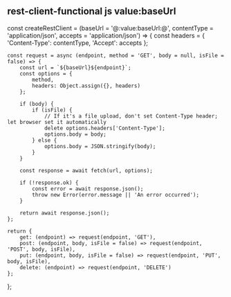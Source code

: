 
rest-client-functional
js
value:baseUrl
---
const createRestClient = (baseUrl = '@:value:baseUrl:@', contentType = 'application/json', accepts = 'application/json') => {
    const headers = {
        'Content-Type': contentType,
        'Accept': accepts
    };

    const request = async (endpoint, method = 'GET', body = null, isFile = false) => {
        const url = `${baseUrl}${endpoint}`;
        const options = { 
            method,
            headers: Object.assign({}, headers)
        };

        if (body) {
            if (isFile) {
                // If it's a file upload, don't set Content-Type header; let browser set it automatically
                delete options.headers['Content-Type'];
                options.body = body;
            } else {
                options.body = JSON.stringify(body);
            }
        }

        const response = await fetch(url, options);
        
        if (!response.ok) {
            const error = await response.json();
            throw new Error(error.message || 'An error occurred');
        }

        return await response.json();
    };

    return {
        get: (endpoint) => request(endpoint, 'GET'),
        post: (endpoint, body, isFile = false) => request(endpoint, 'POST', body, isFile),
        put: (endpoint, body, isFile = false) => request(endpoint, 'PUT', body, isFile),
        delete: (endpoint) => request(endpoint, 'DELETE')
    };
};
